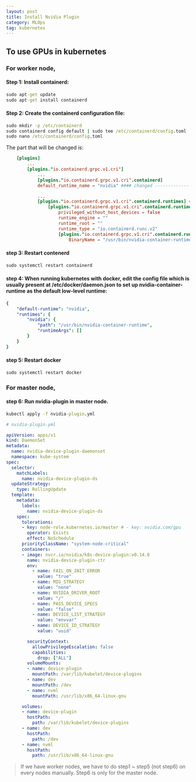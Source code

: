 ```yaml
---
layout: post
title: Install Nvidia Plugin
category: MLOps
tag: kubernetes
---
```


## To use GPUs in kubernetes

### For worker node,

#### Step 1: Install containerd: 
```cmd
sudo apt-get update
sudo apt-get install containerd
```

#### Step 2: Create the containerd configuration file:
```cmd
sudo mkdir -p /etc/containerd
sudo containerd config default | sudo tee /etc/containerd/config.toml
sudo nano /etc/containerd/config.toml
```

The part that will be changed is:

```toml
	[plugins]
		...
		[plugins."io.containerd.grpc.v1.cri"]
			...
			[plugins."io.containerd.grpc.v1.cri".containerd]
			default_runtime_name = "nvidia" #### changed ----------------------

			...
			[plugins."io.containerd.grpc.v1.cri".containerd.runtimes] #### add the entire below ------
				[plugins."io.containerd.grpc.v1.cri".containerd.runtimes.nvidia] 
					privileged_without_host_devices = false
					runtime_engine = ""
					runtime_root = ""
					runtime_type = "io.containerd.runc.v2"
					[plugins."io.containerd.grpc.v1.cri".containerd.runtimes.nvidia.options]
						BinaryName = "/usr/bin/nvidia-container-runtime"
```

#### step 3: Restart contenerd
```cmd
sudo systemctl restart containerd
```

#### step 4: When running kubernetes with docker, edit the config file which is usually present at /etc/docker/daemon.json to set up nvidia-container-runtime as the default low-level runtime:
```yaml
{
	"default-runtime": "nvidia",
	"runtimes": {
		"nvidia": {
			"path": "/usr/bin/nvidia-container-runtime",
			"runtimeArgs": []
		}
	}
}
```

#### step 5: Restart docker
```cmd
sudo systemctl restart docker
```

### For master node,
#### step 6: Run nvidia-plugin in master node.
```cmd
kubectl apply -f nvidia-plugin.yml
```

```yaml
# nvidia-plugin.yml

apiVersion: apps/v1
kind: DaemonSet
metadata:
  name: nvidia-device-plugin-daemonset
  namespace: kube-system
spec:
  selector:
    matchLabels:
      name: nvidia-device-plugin-ds
  updateStrategy:
    type: RollingUpdate
  template:
    metadata:
      labels:
        name: nvidia-device-plugin-ds
    spec:
      tolerations:
      - key: node-role.kubernetes.io/master # - key: nvidia.com/gpu
        operator: Exists
        effect: NoSchedule
      priorityClassName: "system-node-critical"
      containers:
      - image: nvcr.io/nvidia/k8s-device-plugin:v0.14.0
        name: nvidia-device-plugin-ctr
        env:
          - name: FAIL_ON_INIT_ERROR
            value: "true"
          - name: MIG_STRATEGY
            value: "none"
          - name: NVIDIA_DRIVER_ROOT
            value: "/"
          - name: PASS_DEVICE_SPECS
            value: "false"
          - name: DEVICE_LIST_STRATEGY
            value: "envvar"
          - name: DEVICE_ID_STRATEGY
            value: "uuid"

        securityContext:
          allowPrivilegeEscalation: false
          capabilities:
            drop: ["ALL"]
        volumeMounts:
        - name: device-plugin
          mountPath: /var/lib/kubelet/device-plugins
        - name: dev
          mountPath: /dev
        - name: nvml
          mountPath: /usr/lib/x86_64-linux-gnu

      volumes:
      - name: device-plugin
        hostPath:
          path: /var/lib/kubelet/device-plugins
      - name: dev
        hostPath:
          path: /dev
      - name: nvml
        hostPath:
          path: /usr/lib/x86_64-linux-gnu
```

> If we have worker nodes, we have to do step1 ~ step5 (not step6) on every nodes manually. Step6 is only for the master node.
